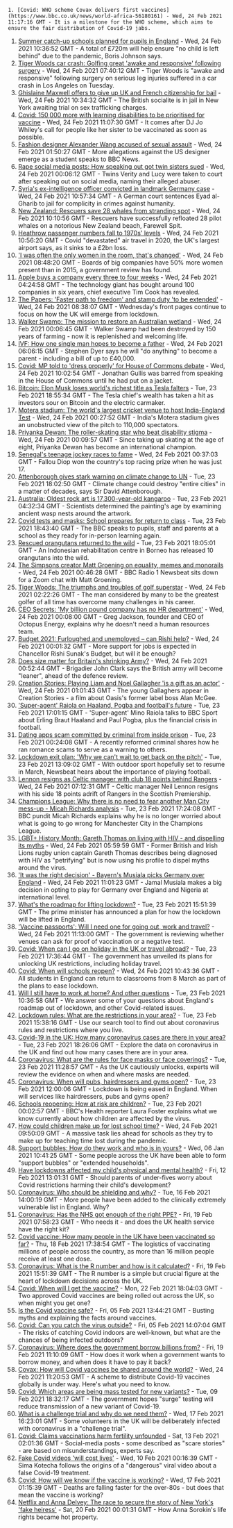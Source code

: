 
    1. [Covid: WHO scheme Covax delivers first vaccines](https://www.bbc.co.uk/news/world-africa-56180161) - Wed, 24 Feb 2021 11:17:16 GMT - It is a milestone for the WHO scheme, which aims to ensure the fair distribution of Covid-19 jabs.
1. [Summer catch-up schools planned for pupils in England](https://www.bbc.co.uk/news/education-56175893) - Wed, 24 Feb 2021 10:36:52 GMT - A total of £720m will help ensure "no child is left behind" due to the pandemic, Boris Johnson says.
1. [Tiger Woods car crash: Golfing great 'awake and responsive' following surgery](https://www.bbc.co.uk/sport/golf/56172067) - Wed, 24 Feb 2021 07:40:12 GMT - Tiger Woods is "awake and responsive" following surgery on serious leg injuries suffered in a car crash in Los Angeles on Tuesday.
1. [Ghislaine Maxwell offers to give up UK and French citizenship for bail](https://www.bbc.co.uk/news/world-us-canada-56181754) - Wed, 24 Feb 2021 10:34:32 GMT - The British socialite is in jail in New York awaiting trial on sex trafficking charges.
1. [Covid: 150,000 more with learning disabilities to be prioritised for vaccine](https://www.bbc.co.uk/news/health-56181154) - Wed, 24 Feb 2021 11:07:30 GMT - It comes after DJ Jo Whiley's call for people like her sister to be vaccinated as soon as possible.
1. [Fashion designer Alexander Wang accused of sexual assault](https://www.bbc.co.uk/news/entertainment-arts-56174310) - Wed, 24 Feb 2021 01:50:27 GMT - More allegations against the US designer emerge as a student speaks to BBC News.
1. [Rape social media posts: How speaking out got twin sisters sued](https://www.bbc.co.uk/news/uk-56173394) - Wed, 24 Feb 2021 00:06:12 GMT - Twins Verity and Lucy were taken to court after speaking out on social media, naming their alleged abuser.
1. [Syria's ex-intelligence officer convicted in landmark Germany case](https://www.bbc.co.uk/news/world-europe-56160486) - Wed, 24 Feb 2021 10:57:34 GMT - A German court sentences Eyad al-Gharib to jail for complicity in crimes against humanity.
1. [New Zealand: Rescuers save 28 whales from stranding spot](https://www.bbc.co.uk/news/world-asia-56181866) - Wed, 24 Feb 2021 10:10:56 GMT - Rescuers have successfully refloated 28 pilot whales on a notorious New Zealand beach, Farewell Spit.
1. [Heathrow passenger numbers fall to 1970s' levels](https://www.bbc.co.uk/news/business-56176403) - Wed, 24 Feb 2021 10:56:20 GMT - Covid "devastated" air travel in 2020, the UK's largest airport says, as it sinks to a £2bn loss.
1. ['I was often the only women in the room, that's changed'](https://www.bbc.co.uk/news/business-56172775) - Wed, 24 Feb 2021 08:48:20 GMT - Boards of big companies have 50% more women present than in 2015, a government review has found.
1. [Apple buys a company every three to four weeks](https://www.bbc.co.uk/news/business-56178792) - Wed, 24 Feb 2021 04:24:58 GMT - The technology giant has bought around 100 companies in six years, chief executive Tim Cook has revealed.
1. [The Papers: 'Faster path to freedom' and stamp duty 'to be extended'](https://www.bbc.co.uk/news/blogs-the-papers-56177366) - Wed, 24 Feb 2021 08:38:07 GMT - Wednesday's front pages continue to focus on how the UK will emerge from lockdown.
1. [Walker Swamp: The mission to restore an Australian wetland](https://www.bbc.co.uk/news/world-australia-56151304) - Wed, 24 Feb 2021 00:06:45 GMT - Walker Swamp had been destroyed by 150 years of farming - now it is replenished and welcoming life.
1. [IVF: How one single man hopes to become a father](https://www.bbc.co.uk/news/uk-wales-56162721) - Wed, 24 Feb 2021 06:06:15 GMT - Stephen Dyer says he will "do anything" to become a parent - including a bill of up to £40,000.
1. [Covid: MP told to 'dress properly' for House of Commons debate](https://www.bbc.co.uk/news/uk-56180675) - Wed, 24 Feb 2021 10:02:54 GMT - Jonathan Gullis was barred from speaking in the House of Commons until he had put on a jacket.
1. [Bitcoin: Elon Musk loses world's richest title as Tesla falters](https://www.bbc.co.uk/news/business-56174404) - Tue, 23 Feb 2021 18:55:34 GMT - The Tesla chief's wealth has taken a hit as investors sour on Bitcoin and the electric carmaker.
1. [Motera stadium: The world's largest cricket venue to host India-England Test](https://www.bbc.co.uk/news/world-asia-india-56165699) - Wed, 24 Feb 2021 00:27:52 GMT - India's Motera stadium gives an unobstructed view of the pitch to 110,000 spectators.
1. [Priyanka Dewan: The roller-skating star who beat disability stigma](https://www.bbc.co.uk/news/world-asia-india-56080312) - Wed, 24 Feb 2021 00:09:57 GMT - Since taking up skating at the age of eight, Priyanka Dewan has become an international champion.
1. [Senegal's teenage jockey races to fame](https://www.bbc.co.uk/news/in-pictures-56127799) - Wed, 24 Feb 2021 00:37:03 GMT - Fallou Diop won the country's top racing prize when he was just 17.
1. [Attenborough gives stark warning on climate change to UN](https://www.bbc.co.uk/news/science-environment-56175714) - Tue, 23 Feb 2021 18:02:50 GMT - Climate change could destroy "entire cities" in a matter of decades, says Sir David Attenborough.
1. [Australia: Oldest rock art is 17,300-year-old kangaroo](https://www.bbc.co.uk/news/world-australia-56164484) - Tue, 23 Feb 2021 04:32:34 GMT - Scientists determined the painting's age by examining ancient wasp nests around the artwork.
1. [Covid tests and masks: School prepares for return to class](https://www.bbc.co.uk/news/education-56169407) - Tue, 23 Feb 2021 18:43:40 GMT - The BBC speaks to pupils, staff and parents at a school as they ready for in-person learning again.
1. [Rescued orangutans returned to the wild](https://www.bbc.co.uk/news/world-asia-56175417) - Tue, 23 Feb 2021 18:05:01 GMT - An Indonesian rehabilitation centre in Borneo has released 10 orangutans into the wild.
1. [The Simpsons creator Matt Groening on equality, memes and monorails](https://www.bbc.co.uk/news/newsbeat-56024683) - Wed, 24 Feb 2021 00:46:28 GMT - BBC Radio 1 Newsbeat sits down for a Zoom chat with Matt Groening.
1. [Tiger Woods: The triumphs and troubles of golf superstar](https://www.bbc.co.uk/news/world-us-canada-56177816) - Wed, 24 Feb 2021 02:22:26 GMT - The man considered by many to be the greatest golfer of all time has overcome many challenges in his career.
1. [CEO Secrets: 'My billion pound company has no HR department'](https://www.bbc.co.uk/news/business-56130187) - Wed, 24 Feb 2021 00:08:00 GMT - Greg Jackson, founder and CEO of Octopus Energy, explains why he doesn't need a human resources team.
1. [Budget 2021: Furloughed and unemployed – can Rishi help?](https://www.bbc.co.uk/news/business-56104411) - Wed, 24 Feb 2021 00:01:32 GMT - More support for jobs is expected in Chancellor Rishi Sunak's Budget, but will it be enough?
1. [Does size matter for Britain's shrinking Army?](https://www.bbc.co.uk/news/uk-56007073) - Wed, 24 Feb 2021 00:52:44 GMT - Brigadier John Clark says the British army will become "leaner", ahead of the defence review.
1. [Creation Stories: Playing Liam and Noel Gallagher 'is a gift as an actor'](https://www.bbc.co.uk/news/entertainment-arts-55730195) - Wed, 24 Feb 2021 01:01:43 GMT - The young Gallaghers appear in Creation Stories - a film about Oasis's former label boss Alan McGee.
1. ['Super-agent' Raiola on Haaland, Pogba and football's future](https://www.bbc.co.uk/sport/football/56168683) - Tue, 23 Feb 2021 17:01:15 GMT - 'Super-agent' Mino Raiola talks to BBC Sport about Erling Braut Haaland and Paul Pogba, plus the financial crisis in football.
1. [Dating apps scam committed by criminal from inside prison](https://www.bbc.co.uk/news/technology-56127488) - Tue, 23 Feb 2021 00:24:08 GMT - A recently reformed criminal shares how he ran romance scams to serve as a warning to others.
1. [Lockdown exit plan: 'Why we can't wait to get back on the pitch'](https://www.bbc.co.uk/news/newsbeat-56101175) - Tue, 23 Feb 2021 13:09:02 GMT - With outdoor sport hopefully set to resume in March, Newsbeat hears about the importance of playing football.
1. [Lennon resigns as Celtic manager with club 18 points behind Rangers](https://www.bbc.co.uk/sport/football/55130253) - Wed, 24 Feb 2021 07:12:31 GMT - Celtic manager Neil Lennon resigns with his side 18 points adrift of Rangers in the Scottish Premiership.
1. [Champions League: Why there is no need to fear another Man City mess-up - Micah Richards analysis](https://www.bbc.co.uk/sport/football/56126957) - Tue, 23 Feb 2021 17:24:08 GMT - BBC pundit Micah Richards explains why he is no longer worried about what is going to go wrong for Manchester City in the Champions League.
1. [LGBT+ History Month: Gareth Thomas on living with HIV - and dispelling its myths](https://www.bbc.co.uk/sport/rugby-union/56133248) - Wed, 24 Feb 2021 05:59:59 GMT - Former British and Irish Lions rugby union captain Gareth Thomas describes being diagnosed with HIV as "petrifying" but is now using his profile to dispel myths around the virus.
1. ['It was the right decision' - Bayern's Musiala picks Germany over England](https://www.bbc.co.uk/sport/football/56176585) - Wed, 24 Feb 2021 11:01:23 GMT - Jamal Musiala makes a big decision in opting to play for Germany over England and Nigeria at international level.
1. [What's the roadmap for lifting lockdown?](https://www.bbc.co.uk/news/explainers-52530518) - Tue, 23 Feb 2021 15:51:39 GMT - The prime minister has announced a plan for how the lockdown will be lifted in England.
1. ['Vaccine passports': Will I need one for going out, work and travel?](https://www.bbc.co.uk/news/explainers-55718553) - Wed, 24 Feb 2021 11:13:00 GMT - The government is reviewing whether venues can ask for proof of vaccination or a negative test.
1. [Covid: When can I go on holiday in the UK or travel abroad?](https://www.bbc.co.uk/news/explainers-52646738) - Tue, 23 Feb 2021 17:36:44 GMT - The government has unveiled its plans for unlocking UK restrictions, including holiday travel.
1. [Covid: When will schools reopen?](https://www.bbc.co.uk/news/education-51643556) - Wed, 24 Feb 2021 10:43:36 GMT - All students in England can return to classrooms from 8 March as part of the plans to ease lockdown.
1. [Will I still have to work at home? And other questions](https://www.bbc.co.uk/news/world-asia-china-51176409) - Tue, 23 Feb 2021 10:36:58 GMT - We answer some of your questions about England's roadmap out of lockdown, and other Covid-related issues.
1. [Lockdown rules: What are the restrictions in your area?](https://www.bbc.co.uk/news/uk-54373904) - Tue, 23 Feb 2021 15:38:16 GMT - Use our search tool to find out about coronavirus rules and restrictions where you live.
1. [Covid-19 in the UK: How many coronavirus cases are there in your area?](https://www.bbc.co.uk/news/uk-51768274) - Tue, 23 Feb 2021 18:26:06 GMT - Explore the data on coronavirus in the UK and find out how many cases there are in your area.
1. [Coronavirus: What are the rules for face masks or face coverings?](https://www.bbc.co.uk/news/health-51205344) - Tue, 23 Feb 2021 11:28:57 GMT - As the UK cautiously unlocks, experts will review the evidence on when and where masks are needed.
1. [Coronavirus: When will pubs, hairdressers and gyms open?](https://www.bbc.co.uk/news/explainers-53349989) - Tue, 23 Feb 2021 12:00:06 GMT - Lockdown is being eased in England. When will services like hairdressers, pubs and gyms open?
1. [Schools reopening: How at risk are children?](https://www.bbc.co.uk/news/explainers-52777244) - Tue, 23 Feb 2021 00:02:57 GMT - BBC's Health reporter Laura Foster explains what we know currently about how children are affected by the virus.
1. [How could children make up for lost school time?](https://www.bbc.co.uk/news/explainers-55938837) - Wed, 24 Feb 2021 09:50:09 GMT - A massive task lies ahead for schools as they try to make up for teaching time lost during the pandemic.
1. [Support bubbles: How do they work and who is in yours?](https://www.bbc.co.uk/news/health-52637354) - Wed, 06 Jan 2021 10:41:25 GMT - Some people across the UK have been able to form "support bubbles" or "extended households".
1. [Have lockdowns affected my child's physical and mental health?](https://www.bbc.co.uk/news/explainers-55936928) - Fri, 12 Feb 2021 13:01:31 GMT - Should parents of under-fives worry about Covid restrictions harming their child's development?
1. [Coronavirus: Who should be shielding and why?](https://www.bbc.co.uk/news/health-51997151) - Tue, 16 Feb 2021 14:00:19 GMT - More people have been added to the clinically extremely vulnerable list in England. Why?
1. [Coronavirus: Has the NHS got enough of the right PPE?](https://www.bbc.co.uk/news/health-52254745) - Fri, 19 Feb 2021 07:58:23 GMT - Who needs it - and does the UK health service have the right kit?
1. [Covid vaccine: How many people in the UK have been vaccinated so far?](https://www.bbc.co.uk/news/health-55274833) - Thu, 18 Feb 2021 17:38:54 GMT - The logistics of vaccinating millions of people across the country, as more than 16 million people receive at least one dose.
1. [Coronavirus: What is the R number and how is it calculated?](https://www.bbc.co.uk/news/health-52473523) - Fri, 19 Feb 2021 15:51:39 GMT - The R number is a simple but crucial figure at the heart of lockdown decisions across the UK.
1. [Covid: When will I get the vaccine?](https://www.bbc.co.uk/news/health-55045639) - Mon, 22 Feb 2021 18:04:03 GMT - Two approved Covid vaccines are being rolled out across the UK, so when might you get one?
1. [Is the Covid vaccine safe?](https://www.bbc.co.uk/news/health-55056016) - Fri, 05 Feb 2021 13:44:21 GMT - Busting myths and explaining the facts around vaccines.
1. [Covid: Can you catch the virus outside?](https://www.bbc.co.uk/news/explainers-55680305) - Fri, 05 Feb 2021 14:07:04 GMT - The risks of catching Covid indoors are well-known, but what are the chances of being infected outdoors?
1. [Coronavirus: Where does the government borrow billions from?](https://www.bbc.co.uk/news/business-50504151) - Fri, 19 Feb 2021 11:10:09 GMT - How does it work when a government wants to borrow money, and when does it have to pay it back?
1. [Covax: How will Covid vaccines be shared around the world?](https://www.bbc.co.uk/news/world-55795297) - Wed, 24 Feb 2021 11:20:53 GMT - A scheme to distribute Covid-19 vaccines globally is under way. Here's what you need to know.
1. [Covid: Which areas are being mass tested for new variants?](https://www.bbc.co.uk/news/explainers-54872039) - Tue, 09 Feb 2021 18:32:17 GMT - The government hopes "surge" testing will reduce transmission of a new variant of Covid-19.
1. [What is a challenge trial and why do we need them?](https://www.bbc.co.uk/news/health-56098344) - Wed, 17 Feb 2021 16:23:01 GMT - Some volunteers in the UK will be deliberately infected with coronavirus in a "challenge trial".
1. [Covid: Claims vaccinations harm fertility unfounded](https://www.bbc.co.uk/news/health-56012529) - Sat, 13 Feb 2021 02:01:36 GMT - Social-media posts - some described as "scare stories" - are based on misunderstandings, experts say.
1. [Fake Covid videos 'will cost lives'](https://www.bbc.co.uk/news/health-55994597) - Wed, 10 Feb 2021 00:16:39 GMT - Sima Kotecha follows the origins of a "dangerous" viral video about a false Covid-19 treatment.
1. [Covid: How will we know if the vaccine is working?](https://www.bbc.co.uk/news/health-56072684) - Wed, 17 Feb 2021 01:15:39 GMT - Deaths are falling faster for the over-80s - but does that mean the vaccine is working?
1. [Netflix and Anna Delvey: The race to secure the story of New York's 'fake heiress'](https://www.bbc.co.uk/news/world-us-canada-56113478) - Sat, 20 Feb 2021 00:01:31 GMT - How Anna Sorokin's life rights became hot property.

